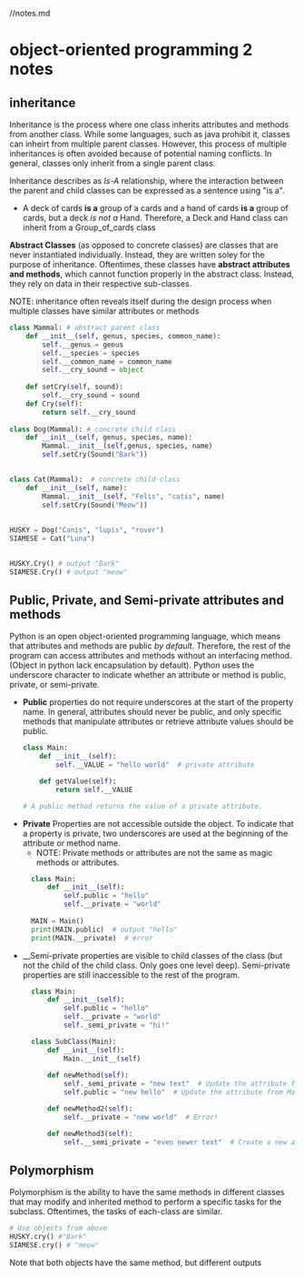 //notes.md

# object-oriented programming 2 notes
## inheritance
Inheritance is the process where one class inherits attributes and methods from another class. While some languages, such as java prohibit it, classes can inheirt from multiple parent classes. However, this process of multiple inheritances is often avoided because of potential naming conflicts. In general, classes only inherit from a single parent class.

Inheritance describes as _Is-A_ relationship, where the interaction between the parent and child classes can be expressed as a sentence using "is a".

* A deck of cards __is a__ group of a cards and a hand of cards __is a__ group of cards, but a deck  _is not a_ Hand. Therefore, a Deck and Hand class can inherit from a Group_of_cards class

__Abstract Classes__ (as opposed to concrete classes) are classes that are never instantiated individually. Instead, they are written soley for the purpose of inheritance. Oftentimes, these classes have __abstract attributes and methods__, which cannot function properly in the abstract class. Instead, they rely on data in their respective sub-classes.


NOTE: inheritance often reveals itself during the design process when multiple classes have similar attributes or methods

```python
class Mammal: # abstract parent class
    def __init__(self, genus, species, common_name):
        self.__genus = genus
        self.__species = species
        self.__common_name = common_name
        self.__cry_sound = object
    
    def setCry(self, sound):
        self.__cry_sound = sound
    def Cry(self):
        return self.__cry_sound
        
class Dog(Mammal): # concrete child class
    def __init__(self, genus, species, name):
        Mammal.__init__(self,genus, species, name)
        self.setCry(Sound("Bark"))

        
class Cat(Mammal):  # concrete child class
    def __init__(self, name):
        Mammal.__init__(self, "Felis", "catis", name)
        self.setCry(Sound("Meow"))
     
        
HUSKY = Dog("Canis", "lupis", "rover")
SIAMESE = Cat("Luna")
    

HUSKY.Cry() # output "Bark"
SIAMESE.Cry() # output "meow"

```

## Public, Private, and Semi-private attributes and methods
Python is an open object-oriented programming language, which means that attributes and methods are public _by default_. Therefore, the rest of the program can access attributes and methods without an interfacing method. (Object in python lack encapsulation by default). Python uses the underscore character to indicate whether an attribute or method is public, private, or semi-private.

* __Public__ properties do not require underscores at the start of the property name. In general, attributes should never be public, and only specific methods that manipulate attributes or retrieve attribute values should be public.
    ```python
    class Main:
        def __init__(self):
            self.__VALUE = "hello world"  # private attribute
  
        def getValue(self):
            return self.__VALUE
  
    # A public method returns the value of a private attribute.
    ```
* __Private__ Properties are not accessible outside the object. To indicate that a property is private, two underscores are used at the beginning of the attribute or method name.
  * NOTE: Private methods or attributes are not the same as magic methods or attributes.
  ```python
    class Main:
        def __init__(self):
            self.public = "hello"
            self.__private = "world"
            
    MAIN = Main()
    print(MAIN.public)  # output "hello"
    print(MAIN.__private)  # error
  ```
* __Semi-private properties are visible to child classes of the class (but not the child of the child class. Only goes one level deep). Semi-private properties are still inaccessible to the rest of the program.
  ```python
    class Main:
        def __init__(self):
            self.public = "hello"
            self.__private = "world"
            self._semi_private = "hi!"
  
    class SubClass(Main):
        def __init__(self):
            Main.__init__(self)
    
        def newMethod(self):
            self._semi_private = "new text"  # Update the attribute from Main
            self.public = "new hello"  # Update the attribute from Main
  
        def newMethod2(self):
            self.__private = "new world"  # Error!
  
        def newMethod3(self):
            self.__semi_private = "even newer text"  # Create a new attribute in SubClass
  ``` 
## Polymorphism
Polymorphism is the ability to have the same methods in different classes that may modify and inherited method to perform a specific tasks for the subclass. Oftentimes, the tasks of each-class are similar.
```python
# Use objects from above
HUSKY.cry() #"Bark"
SIAMESE.cry() # "meow"


```
Note that both objects have the same method, but different outputs